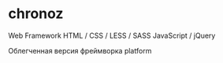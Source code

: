# chronoz
Web Framework
HTML / CSS / LESS / SASS
JavaScript / jQuery

Облегченная версия фреймворка platform
